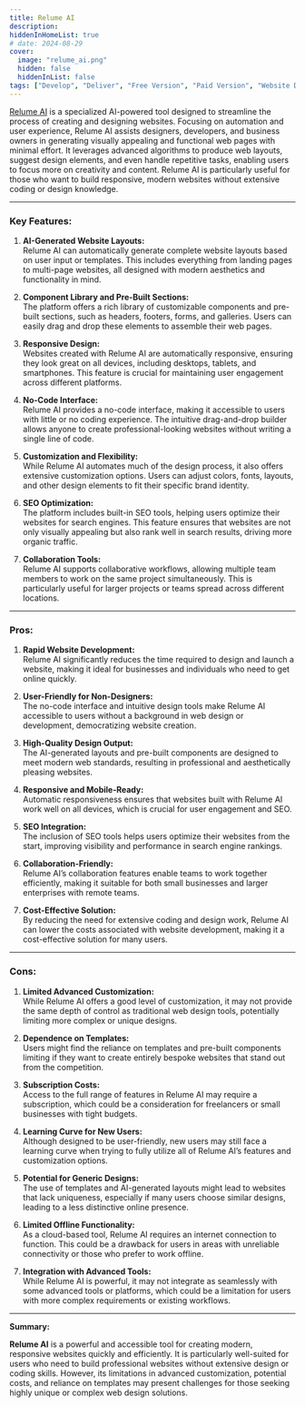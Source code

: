 ```yaml
---
title: Relume AI  
description:  
hiddenInHomeList: true  
# date: 2024-08-29  
cover:  
  image: "relume_ai.png"  
  hidden: false  
  hiddenInList: false  
tags: ["Develop", "Deliver", "Free Version", "Paid Version", "Website Design", "Prototyping", "UI/UX Design"]
---
```


[Relume AI](https://www.relume.io/) is a specialized AI-powered tool designed to streamline the process of creating and designing websites. Focusing on automation and user experience, Relume AI assists designers, developers, and business owners in generating visually appealing and functional web pages with minimal effort. It leverages advanced algorithms to produce web layouts, suggest design elements, and even handle repetitive tasks, enabling users to focus more on creativity and content. Relume AI is particularly useful for those who want to build responsive, modern websites without extensive coding or design knowledge.

---

### **Key Features:**

1. **AI-Generated Website Layouts:**  
   Relume AI can automatically generate complete website layouts based on user input or templates. This includes everything from landing pages to multi-page websites, all designed with modern aesthetics and functionality in mind.

2. **Component Library and Pre-Built Sections:**  
   The platform offers a rich library of customizable components and pre-built sections, such as headers, footers, forms, and galleries. Users can easily drag and drop these elements to assemble their web pages.

3. **Responsive Design:**  
   Websites created with Relume AI are automatically responsive, ensuring they look great on all devices, including desktops, tablets, and smartphones. This feature is crucial for maintaining user engagement across different platforms.

4. **No-Code Interface:**  
   Relume AI provides a no-code interface, making it accessible to users with little or no coding experience. The intuitive drag-and-drop builder allows anyone to create professional-looking websites without writing a single line of code.

5. **Customization and Flexibility:**  
   While Relume AI automates much of the design process, it also offers extensive customization options. Users can adjust colors, fonts, layouts, and other design elements to fit their specific brand identity.

6. **SEO Optimization:**  
   The platform includes built-in SEO tools, helping users optimize their websites for search engines. This feature ensures that websites are not only visually appealing but also rank well in search results, driving more organic traffic.

7. **Collaboration Tools:**  
   Relume AI supports collaborative workflows, allowing multiple team members to work on the same project simultaneously. This is particularly useful for larger projects or teams spread across different locations.

---

### **Pros:**

1. **Rapid Website Development:**  
   Relume AI significantly reduces the time required to design and launch a website, making it ideal for businesses and individuals who need to get online quickly.

2. **User-Friendly for Non-Designers:**  
   The no-code interface and intuitive design tools make Relume AI accessible to users without a background in web design or development, democratizing website creation.

3. **High-Quality Design Output:**  
   The AI-generated layouts and pre-built components are designed to meet modern web standards, resulting in professional and aesthetically pleasing websites.

4. **Responsive and Mobile-Ready:**  
   Automatic responsiveness ensures that websites built with Relume AI work well on all devices, which is crucial for user engagement and SEO.

5. **SEO Integration:**  
   The inclusion of SEO tools helps users optimize their websites from the start, improving visibility and performance in search engine rankings.

6. **Collaboration-Friendly:**  
   Relume AI’s collaboration features enable teams to work together efficiently, making it suitable for both small businesses and larger enterprises with remote teams.

7. **Cost-Effective Solution:**  
   By reducing the need for extensive coding and design work, Relume AI can lower the costs associated with website development, making it a cost-effective solution for many users.

---

### **Cons:**

1. **Limited Advanced Customization:**  
   While Relume AI offers a good level of customization, it may not provide the same depth of control as traditional web design tools, potentially limiting more complex or unique designs.

2. **Dependence on Templates:**  
   Users might find the reliance on templates and pre-built components limiting if they want to create entirely bespoke websites that stand out from the competition.

3. **Subscription Costs:**  
   Access to the full range of features in Relume AI may require a subscription, which could be a consideration for freelancers or small businesses with tight budgets.

4. **Learning Curve for New Users:**  
   Although designed to be user-friendly, new users may still face a learning curve when trying to fully utilize all of Relume AI’s features and customization options.

5. **Potential for Generic Designs:**  
   The use of templates and AI-generated layouts might lead to websites that lack uniqueness, especially if many users choose similar designs, leading to a less distinctive online presence.

6. **Limited Offline Functionality:**  
   As a cloud-based tool, Relume AI requires an internet connection to function. This could be a drawback for users in areas with unreliable connectivity or those who prefer to work offline.

7. **Integration with Advanced Tools:**  
   While Relume AI is powerful, it may not integrate as seamlessly with some advanced tools or platforms, which could be a limitation for users with more complex requirements or existing workflows.

---

**Summary:**

**Relume AI** is a powerful and accessible tool for creating modern, responsive websites quickly and efficiently. It is particularly well-suited for users who need to build professional websites without extensive design or coding skills. However, its limitations in advanced customization, potential costs, and reliance on templates may present challenges for those seeking highly unique or complex web design solutions.
